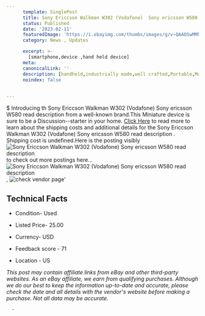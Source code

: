 ```yaml
---
      template: SinglePost
      title: Sony Ericcson Walkman W302 (Vodafone)  Sony ericsson W580 read description 
      status: Published
      date: '2023-02-11'
      featuredImage: 'https://i.ebayimg.com/thumbs/images/g/v~QAAOSwMMhjE5wP/s-l225.jpg'
      category: News , Updates

      excerpt: >-
        [smartphone,device ,hand held device]
      meta:
      canonicalLink: ''
      description: [handheld,industrially made,well crafted,Portable,Mobile,Compact,Convenient,Lightweight,Maneuverable,Man-portable,Miniature,Carriable,Hand-held,Light,Holdable,Transportable,Mobile device,Pocket-sized,On-the-go,Wireless,Cordless,Compact size,Convenient size, smartphone,device ,hand held device]
      noindex: false
      

---
```

$
      Introducing th Sony Ericcson Walkman W302 (Vodafone)  Sony ericsson W580 read description  from a well-known brand.This Miniature device  is sure to be a Discussion--starter in your home. [Click Here](https://www.ebay.com/itm/295198180339?hash=item44bb2ec3f3%3Ag%3Av%7EQAAOSwMMhjE5wP&mkevt=1&mkcid=1&mkrid=711-53200-19255-0&campid=%253CePNCampaignId%253E&customid=%253CreferenceId%253E&toolid=10049) to read more to learn about the shipping costs and additional details for the Sony Ericcson Walkman W302 (Vodafone)  Sony ericsson W580 read description . Shipping cost is undefined.Here is the posting visibly ![Sony Ericcson Walkman W302 (Vodafone)  Sony ericsson W580 read description ](https://i.ebayimg.com/thumbs/images/g/v~QAAOSwMMhjE5wP/s-l225.jpg) to check out more postings here... ![Sony Ericcson Walkman W302 (Vodafone)  Sony ericsson W580 read description ](https://i.ebayimg.com/images/g/v~QAAOSwMMhjE5wP/s-l1600.jpg), ![check vendor page](https://origin-galleryplus.ebayimg.com/ws/web/295198180339_2_0_1/225x225.jpg,https://origin-galleryplus.ebayimg.com/ws/web/295198180339_3_0_1/225x225.jpg,https://origin-galleryplus.ebayimg.com/ws/web/295198180339_4_0_1/225x225.jpg,https://origin-galleryplus.ebayimg.com/ws/web/295198180339_5_0_1/225x225.jpg,https://origin-galleryplus.ebayimg.com/ws/web/295198180339_6_0_1/225x225.jpg,https://origin-galleryplus.ebayimg.com/ws/web/295198180339_7_0_1/225x225.jpg)'

      

 ## Technical Facts 



     
      

 - Condition- Used 


      

 - Listed Price- 25.00 


      

 - Currency- USD 


      

 - Feedback score - 71 


      

 - Location - US 


      
      

 *_This post may contain affiliate links from eBay and other third-party websites. As an eBay affiliate, we earn from qualifying purchases. Although we do our best to keep the information up-to-date and accurate, please check the date and all details with the vendor's website before making a purchase. Not all data may be accurate._*




      -
